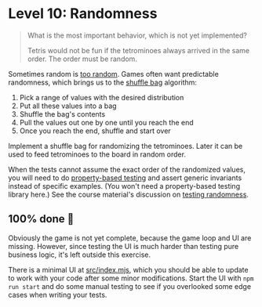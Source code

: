 # Level 10: Randomness

> What is the most important behavior, which is not yet implemented?
>
> Tetris would not be fun if the tetrominoes always arrived in the same order. The order must be random.

Sometimes random is [too random](https://dilbert.com/strip/2001-10-25). Games often want predictable randomness, which
brings us to
the [shuffle bag](https://gamedevelopment.tutsplus.com/tutorials/shuffle-bags-making-random-feel-more-random--gamedev-1249)
algorithm:

1. Pick a range of values with the desired distribution
2. Put all these values into a bag
3. Shuffle the bag's contents
4. Pull the values out one by one until you reach the end
5. Once you reach the end, shuffle and start over

Implement a shuffle bag for randomizing the tetrominoes. Later it can be used to feed tetrominoes to the board in random
order.

When the tests cannot assume the exact order of the randomized values, you will need to
do [property-based testing](https://increment.com/testing/in-praise-of-property-based-testing/)
and assert generic invariants instead of specific examples. (You won't need a property-based testing library here.)
See the course material's discussion on [testing randomness](https://tdd.mooc.fi/3-challenges#randomness).

## 100% done 🥳

Obviously the game is not yet complete, because the game loop and UI are missing. However, since testing the UI is much
harder than testing pure business logic, it's left outside this exercise.

There is a minimal UI at [src/index.mjs](../src/index.mjs), which you should be able to update to work with your code
after some minor modifications. Start the UI with `npm run start` and do some manual testing to see if you overlooked
some edge cases when writing your tests.
